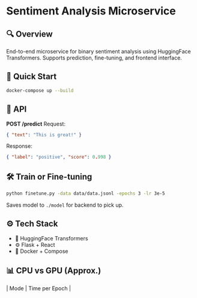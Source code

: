 
# Sentiment Analysis Microservice

## 🔍 Overview
End-to-end microservice for binary sentiment analysis using HuggingFace Transformers. Supports prediction, fine-tuning, and frontend interface.

## 🚀 Quick Start
```bash
docker-compose up --build
```

## 🧪 API

**POST /predict**
Request:
```json
{ "text": "This is great!" }
```

Response:
```json
{ "label": "positive", "score": 0.998 }
```

## 🛠 Train or Fine-tuning
```bash
python finetune.py -data data/data.jsonl -epochs 3 -lr 3e-5
```

Saves model to `./model` for backend to pick up.

## ⚙️ Tech Stack
- 🧠 HuggingFace Transformers
- ⚙️ Flask + React
- 🐳 Docker + Compose

## 📊 CPU vs GPU (Approx.)
| Mode | Time per Epoch |

